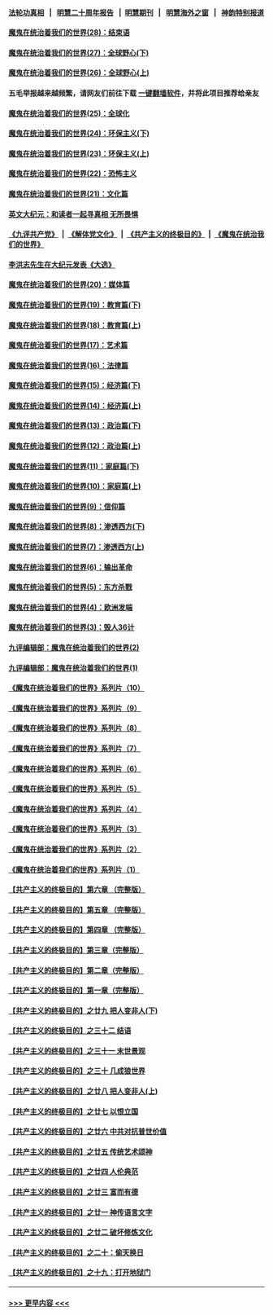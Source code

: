 #### [法轮功真相](https://github.com/gfw-breaker/truth/blob/master/README.md?t=0) &nbsp;&nbsp;|&nbsp;&nbsp; [明慧二十周年报告](https://github.com/gfw-breaker/mh-reports/blob/master/README.md?t=0) &nbsp;&nbsp;|&nbsp;&nbsp;[明慧期刊](https://github.com/gfw-breaker/mh-qikan) &nbsp;&nbsp;|&nbsp;&nbsp; [明慧海外之窗](https://github.com/gfw-breaker/mh-news/blob/master/README.md?t=0) &nbsp;&nbsp;|&nbsp;&nbsp; [神韵特别报道](https://github.com/gfw-breaker/mh-news/blob/master/shenyun.md?t=0)
#### [魔鬼在统治着我们的世界(28)：结束语](../pages/nsc422/n10936246.md?t=07062301) 
#### [魔鬼在统治着我们的世界(27)：全球野心(下)](../pages/nsc422/n10928319.md?t=07062301) 
#### [魔鬼在统治着我们的世界(26)：全球野心(上)](../pages/nsc422/n10900318.md?t=07062301) 
#### 五毛举报越来越频繁，请网友们前往下载 [一键翻墙软件](https://github.com/gfw-breaker/ssr-accounts)，并将此项目推荐给亲友
#### [魔鬼在统治着我们的世界(25)：全球化](../pages/nsc422/n10788205.md?t=07062301) 
#### [魔鬼在统治着我们的世界(24)：环保主义(下)](../pages/nsc422/n10695307.md?t=07062301) 
#### [魔鬼在统治着我们的世界(23)：环保主义(上)](../pages/nsc422/n10688613.md?t=07062301) 
#### [魔鬼在统治着我们的世界(22)：恐怖主义](../pages/nsc422/n10614727.md?t=07062301) 
#### [魔鬼在统治着我们的世界(21)：文化篇](../pages/nsc422/n10597706.md?t=07062301) 
#### [英文大纪元：和读者一起寻真相 无所畏惧](../pages/nsc422/n12542027.md?t=07062301) 
#### [《九评共产党》](https://github.com/begood0513/9ping.md/blob/master/README.md) &nbsp;|&nbsp; [《解体党文化》](../../../../jtdwh.md/blob/master/README.md)  &nbsp;|&nbsp; [《共产主义的终极目的》](../../../../gczydzjmd.md/blob/master/README.md) &nbsp;|&nbsp; [《魔鬼在统治我们的世界》](../../../../mgztzwmdsj.md/blob/master/README.md) 
#### [李洪志先生在大纪元发表《大选》](../pages/nsc422/n12534746.md?t=07062301) 
#### [魔鬼在统治着我们的世界(20)：媒体篇](../pages/nsc422/n10586579.md?t=07062301) 
#### [魔鬼在统治着我们的世界(19)：教育篇(下)](../pages/nsc422/n10564808.md?t=07062301) 
#### [魔鬼在统治着我们的世界(18)：教育篇(上)](../pages/nsc422/n10526970.md?t=07062301) 
#### [魔鬼在统治着我们的世界(17)：艺术篇](../pages/nsc422/n10499093.md?t=07062301) 
#### [魔鬼在统治着我们的世界(16)：法律篇](../pages/nsc422/n10485969.md?t=07062301) 
#### [魔鬼在统治着我们的世界(15)：经济篇(下)](../pages/nsc422/n10469975.md?t=07062301) 
#### [魔鬼在统治着我们的世界(14)：经济篇(上)](../pages/nsc422/n10457370.md?t=07062301) 
#### [魔鬼在统治着我们的世界(13)：政治篇(下)](../pages/nsc422/n10448270.md?t=07062301) 
#### [魔鬼在统治着我们的世界(12)：政治篇(上)](../pages/nsc422/n10444576.md?t=07062301) 
#### [魔鬼在统治着我们的世界(11)：家庭篇(下)](../pages/nsc422/n10440961.md?t=07062301) 
#### [魔鬼在统治着我们的世界(10)：家庭篇(上)](../pages/nsc422/n10435448.md?t=07062301) 
#### [魔鬼在统治着我们的世界(9)：信仰篇](../pages/nsc422/n10432159.md?t=07062301) 
#### [魔鬼在统治着我们的世界(8)：渗透西方(下)](../pages/nsc422/n10429603.md?t=07062301) 
#### [魔鬼在统治着我们的世界(7)：渗透西方(上)](../pages/nsc422/n10426013.md?t=07062301) 
#### [魔鬼在统治着我们的世界(6)：输出革命](../pages/nsc422/n10421536.md?t=07062301) 
#### [魔鬼在统治着我们的世界(5)：东方杀戮](../pages/nsc422/n10417707.md?t=07062301) 
#### [魔鬼在统治着我们的世界(4)：欧洲发端](../pages/nsc422/n10414890.md?t=07062301) 
#### [魔鬼在统治着我们的世界(3)：毁人36计](../pages/nsc422/n10411583.md?t=07062301) 
#### [九评编辑部：魔鬼在统治着我们的世界(2)](../pages/nsc422/n10410036.md?t=07062301) 
#### [九评编辑部：魔鬼在统治着我们的世界(1)](../pages/nsc422/n10406825.md?t=07062301) 
#### [《魔鬼在统治着我们的世界》系列片（10）](../pages/nsc422/n12292670.md?t=07062301) 
#### [《魔鬼在统治着我们的世界》系列片（9）](../pages/nsc422/n12290859.md?t=07062301) 
#### [《魔鬼在统治着我们的世界》系列片（8）](../pages/nsc422/n12287445.md?t=07062301) 
#### [《魔鬼在统治着我们的世界》系列片（7）](../pages/nsc422/n12283425.md?t=07062301) 
#### [《魔鬼在统治着我们的世界》系列片（6）](../pages/nsc422/n12282314.md?t=07062301) 
#### [《魔鬼在统治着我们的世界》系列片（5）](../pages/nsc422/n12281419.md?t=07062301) 
#### [《魔鬼在统治着我们的世界》系列片（4）](../pages/nsc422/n12274024.md?t=07062301) 
#### [《魔鬼在统治着我们的世界》系列片（3）](../pages/nsc422/n12271322.md?t=07062301) 
#### [《魔鬼在统治着我们的世界》系列片（2）](../pages/nsc422/n12269049.md?t=07062301) 
#### [《魔鬼在统治着我们的世界》系列片（1）](../pages/nsc422/n12267575.md?t=07062301) 
#### [【共产主义的终极目的】第六章 （完整版）](../pages/nsc422/n11428913.md?t=07062301) 
#### [【共产主义的终极目的】第五章 （完整版）](../pages/nsc422/n11428912.md?t=07062301) 
#### [【共产主义的终极目的】第四章 （完整版）](../pages/nsc422/n11428907.md?t=07062301) 
#### [【共产主义的终极目的】第三章（完整版）](../pages/nsc422/n11428848.md?t=07062301) 
#### [【共产主义的终极目的】第二章（完整版）](../pages/nsc422/n11428831.md?t=07062301) 
#### [【共产主义的终极目的】第一章（完整版）](../pages/nsc422/n11417651.md?t=07062301) 
#### [【共产主义的终极目的】之廿九 把人变非人(下)](../pages/nsc422/n11344140.md?t=07062301) 
#### [【共产主义的终极目的】之三十二 结语](../pages/nsc422/n11360535.md?t=07062301) 
#### [【共产主义的终极目的】之三十一 末世景观](../pages/nsc422/n11351129.md?t=07062301) 
#### [【共产主义的终极目的】之三十 几成狼世界](../pages/nsc422/n11348280.md?t=07062301) 
#### [【共产主义的终极目的】之廿八 把人变非人(上)](../pages/nsc422/n11340492.md?t=07062301) 
#### [【共产主义的终极目的】之廿七 以恨立国](../pages/nsc422/n11336944.md?t=07062301) 
#### [【共产主义的终极目的】之廿六 中共对抗普世价值](../pages/nsc422/n11324785.md?t=07062301) 
#### [【共产主义的终极目的】之廿五 传统艺术颂神](../pages/nsc422/n11296396.md?t=07062301) 
#### [【共产主义的终极目的】之廿四 人伦典范](../pages/nsc422/n11296397.md?t=07062301) 
#### [【共产主义的终极目的】之廿三 富而有德](../pages/nsc422/n11283598.md?t=07062301) 
#### [【共产主义的终极目的】之廿一 神传语言文字](../pages/nsc422/n11263265.md?t=07062301) 
#### [【共产主义的终极目的】之廿二 破坏修炼文化](../pages/nsc422/n11245728.md?t=07062301) 
#### [【共产主义的终极目的】之二十：偷天换日](../pages/nsc422/n11238846.md?t=07062301) 
#### [【共产主义的终极目的】之十九：打开地狱门](../pages/nsc422/n11206376.md?t=07062301) 

----
#### [ >>> 更早内容 <<< ](../indexes/nsc422-earlier.md)
